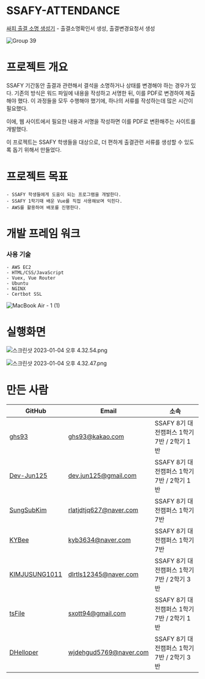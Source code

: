 # SSAFY-ATTENDANCE

[싸피 출결 소명 생성기](http://ssafy-attendance.site/) - 출결소명확인서 생성, 출결변경요청서 생성

![Group 39](https://user-images.githubusercontent.com/62539910/210582869-62da9a51-24b2-485f-bcbc-9e700bb9031e.png)



# 프로젝트 개요

SSAFY 기간동안 출결과 관련해서 결석을 소명하거나 상태를 변경해야 하는 경우가 있다. 기존의 방식은 워드 파일에 내용을 작성하고 서명한 뒤, 이를 PDF로 변경하여 제출해야 했다. 이 과정들을 모두 수행해야 했기에, 하나의 서류를 작성하는데 많은 시간이 필요했다. 

이에, 웹 사이트에서 필요한 내용과 서명을 작성하면 이를 PDF로 변환해주는 사이트를 개발했다.

이 프로젝트는 SSAFY 학생들을 대상으로, 더 편하게 출결관련 서류를 생성할 수 있도록 돕기 위해서 만들었다.

# 프로젝트 목표
```
- SSAFY 학생들에게 도움이 되는 프로그램을 개발한다.
- SSAFY 1학기때 배운 Vue를 직접 사용해보며 익힌다.
- AWS를 활용하여 배포를 진행한다.
```

# 개발 프레임 워크

### 사용 기술

```
- AWS EC2
- HTML/CSS/JavaScript
- Vuex, Vue Router
- Ubuntu
- NGINX
- Certbot SSL
```

![MacBook Air - 1 (1)](https://user-images.githubusercontent.com/62539910/210582865-74efea0e-5e2c-4ef3-bd2d-5e43aaebb7d3.png)

# 실행화면

![스크린샷 2023-01-04 오후 4.32.54.png](https://user-images.githubusercontent.com/62539910/210582962-110629d3-d776-4415-a40f-7ffda89f03a2.png)

![스크린샷 2023-01-04 오후 4.32.47.png](https://user-images.githubusercontent.com/62539910/210582956-33c9b710-f671-4d84-b54c-476d94b79712.png)

# 만든 사람

| GitHub | Email | 소속 |
| --- | --- | --- |
| [ghs93](https://github.com/ghs93) | ghs93@kakao.com | SSAFY 8기 대전캠퍼스 1학기 7반 / 2학기 1반 |
| [Dev-Jun125](https://github.com/Dev-Jun125) | dev.jun125@gmail.com | SSAFY 8기 대전캠퍼스 1학기 7반 / 2학기 1반 |
| [SungSubKim](https://github.com/SungSubKim) | rlatjdtjq627@naver.com | SSAFY 8기 대전캠퍼스 1학기 7반 |
| [KYBee](https://github.com/KYBee) | kyb3634@naver.com | SSAFY 8기 대전캠퍼스 1학기 7반 |
| [KIMJUSUNG1011](https://github.com/KIMJUSUNG1011) | dlrtls12345@naver.com | SSAFY 8기 대전캠퍼스 1학기 7반 / 2학기 3반 |
| [tsFile](https://github.com/tsFile) | sxott94@gmail.com | SSAFY 8기 대전캠퍼스 1학기 7반 / 2학기 1반 |
| [DHelloper](https://github.com/DHelloper) | wjdehgud5769@naver.com | SSAFY 8기 대전캠퍼스 1학기 7반 / 2학기 3반 |
